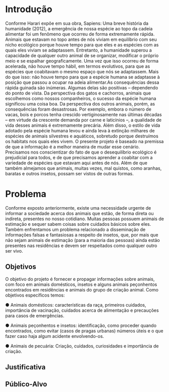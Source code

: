 # Introdução
Conforme Harari expõe em sua obra, Sapiens: Uma breve história da humanidade (2012), a emergência de nossa espécie ao topo da cadeia alimentar foi um fenômeno que ocorreu de forma extremamente rápida. Animais que estavam no topo antes de nós viviam em equilíbrio com seu nicho ecológico porque houve tempo para que eles e as espécies com as quais eles viviam se adaptassem. Entretanto, a humanidade superou a capacidade de qualquer outro animal de se organizar, modificar o próprio meio e se espalhar geograficamente. Uma vez que isso ocorreu de forma acelerada, não houve tempo hábil, em termos evolutivos, para que as espécies que coabitavam o mesmo espaço que nós se adaptassem. Mais do que isso: não houve tempo para que a espécie humana se adaptasse à posição que passou a ocupar na adeia alimentar.As consequências dessa rápida guinada são inúmeras. Algumas delas são positivas – dependendo do ponto de vista. Da perspectiva dos gatos e cachorros, animais que escolhemos como nossos companheiros, o sucesso da espécie humana significou uma coisa boa. Da perspectiva dos outros animais, porém, as consequências foram desastrosas. Por exemplo, embora o número de vacas, bois e porcos tenha crescido vertiginosamente nas últimas décadas – em virtude da crescente demanda por carne e laticínios –, a qualidade de vida desses animais é extremamente precária. Além disso, o estilo de vida adotado pela espécie humana levou e ainda leva à extinção milhares de espécies de animais silvestres e aquáticos, sobretudo porque destruímos os habitats nos quais eles vivem. O presente projeto é baseado na premissa de que a informação é a melhor maneira de mudar esse cenário. Precisamos nos conscientizar do fato de que o desequilíbrio ecológico é prejudicial para todos, e de que precisamos aprender a coabitar com a variedade de espécies que estavam aqui antes de nós. Além de que também almejamos que animais, muitas vezes, mal quistos, como aranhas, baratas e outros insetos, possam ser vistos de outras formas. 
 

# Problema
Conforme exposto anteriormente, existe uma necessidade urgente de informar a sociedade acerca dos animais que estão, de forma direta ou indireta, presentes no nosso cotidiano. Muitas pessoas possuem animais de estimação e sequer sabem coisas sobre cuidados básicos sobre eles. Também enfrentamos um problema relacionado a disseminação de informações falsas e fantasiosas a respeito de insetos, que, por mais que não sejam animais de estimação (para a maioria das pessoas) ainda estão presentes nas residências e devem ser respeitados como qualquer outro ser vivo.


## Objetivos
O objetivo do projeto é fornecer e propagar informações sobre animais, com foco em animais domésticos, insetos e alguns animais peçonhentos encontrados em residências e animais do grupo de criação animal. Como objetivos específicos temos:

●   Animais domésticos: características da raça, primeiros cuidados, importância de vacinação, cuidados acerca de alimentação e precauções para casos de emergências. 

●   Animais peçonhentos e insetos: identificação, como proceder quando encontrados, como evitar (casos de pragas urbanas) números úteis e o que fazer caso haja algum acidente envolvendo-os.  

●   Animais de pecuária: Criação, cuidados, curiosidades e importância de criação.  

 
## Justificativa


## Público-Alvo



